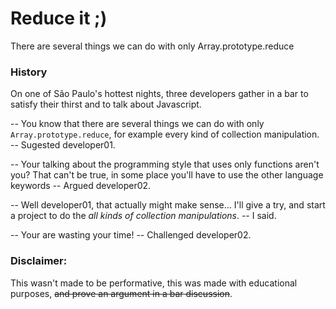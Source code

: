 # Reduce it ;)

There are several things we can do with only Array.prototype.reduce

### History

On one of São Paulo's hottest nights, three developers gather in a bar to satisfy their thirst and to talk about Javascript.

-- You know that there are several things we can do with only `Array.prototype.reduce`, for example every kind of collection manipulation. -- Sugested developer01.

-- Your talking about the programming style that uses only functions aren't you? That can't be true, in some place you'll have to use the other language keywords -- Argued developer02.

-- Well developer01, that actually might make sense... I'll give a try, and start a project to do the _all kinds of collection manipulations_. -- I said.

-- Your are wasting your time! -- Challenged developer02.

### Disclaimer:

This wasn't made to be performative, this was made with educational purposes, ~~and prove an argument in a bar discussion~~.

